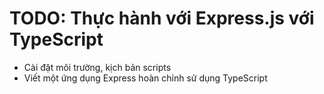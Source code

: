 # TODO: Thực hành với Express.js với TypeScript

* Cài đặt môi trường, kịch bản scripts
* Viết một ứng dụng Express hoàn chỉnh sử dụng TypeScript
